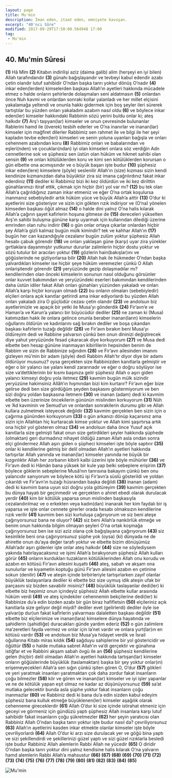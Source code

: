 ```yaml
---
layout: page
title: Mu'min
description: İman eden, itaat eden, emniyete kavuşan.
excerpt: "40'ncı Sûre"
modified: 2017-09-29T17:50:00.564948 17:00
tag: 
 - Mu'min
---
```


## 40. Mu'min Sûresi

**(1)** Hâ Mîm
**(2)** Kitabın indirilişi aziz (daima galib) alim (herşeyi en iyi bilen) Allah tarafındandır 
**(3)** günahı bağışlayandır ve tevbeyi kabul edendir azabı çetin olandır lutuf sahibidir O’ndan başka tanrı yoktur dönüş O’nadır
**(4)** inkar eden(lerden) kimselerden başkası Allah’ın ayetleri hakkında mücadele etmez o halde onların şehirlerde dolaşmaları seni aldatmasın
**(5)** onlardan önce Nuh kavmi ve onlardan sonraki kollar yalanladı ve her millet elçisini yakalamağa yeltendi ve onunla hakkı gidermek için boş şeyler ileri sürerek tartıştılar bu yüzden onları yakaladım azabım nasıl oldu
**(6)** ve böylece inkar eden(ler) kimseler hakkındaki Rabbinin sözü yerini buldu onlar ki; ateş halkıdır
**(7)** Arş’ı taşıyan(lar) kimseler ve onun çevresinde bulunanlar Rablerini hamd ile (överek) tesbih ederler ve O’na inanırlar ve inanan(lar) kimseler için mağfiret dilerler Rabbimiz sen rahmet ile ve bilgi ile her şeyi kapladın tevbe eden(leri) kimseleri ve senin yoluna uyanları bağışla ve onları cehennem azabından koru 
**(8)** Rabbimiz onları ve babalarından ve eşleri(nden) ve çocukları(ndan) iyi olan kimseleri onlara söz verdiğin Adn cennetlerine sok ve şüphesiz sen üstün olan hüküm ve hikmet sahibi olan sensin
**(9)** ve onları kötülüklerden koru ve kimi sen kötülüklerden korursan o gün elbette ona acımışsındır ve o büyük başarı işte budur 
**(10)** şüphesiz inkar eden(lere) kimselere (şöyle) seslenilir	Allah’ın (size) kızması sizin kendi kendinize kızmanızdan daha büyüktür zira siz imana çağrılırdınız fakat inkar ederdiniz
**(11)** dediler ki Rabbimiz bizi iki kez öldürdün ve iki kez dirilttin günahlarımızı itiraf ettik, çıkmak için hiçbir (bir) yol var mı?
**(12)** bu tek olan Allah’a çağrıldığınız zaman inkar etmeniz ve eğer O’na ortak koşulursa inanmanız sebebiyledir artık hüküm yüce ve büyük Allah’a aittir
**(13)** O’dur ki ayetlerini size gösteriyor ve sizin için gökten rızık indiriyor ve (O’na) yönelen kimseden başkası öğüt almaz
**(14)** o halde dini yalnız O’na halis kılarak Allah’a çağırın şayet kafirlerin hoşuna gitmese de
**(15)** dereceleri yükselten Arş’ın sahibi buluşma gününe karşı uyarmak için kullarından dilediği üzerine emrinden olan ruhu indirir
**(16)** o gün onlar ortaya çıkarlar onlardan hiçbir şey Allah’a gizli kalmaz bugün mülk kimindir? tek ve kahhar Allah’ın
**(17)** bugün her can kazandığıyle cezalanır bugün zulüm yoktur şüphesiz Allah hesabı çabuk görendir
**(18)** ve onları yaklaşan güne (karşı) uyar zira yürekler gırtlaklara dayanmıştır yutkunur dururlar zalimlerin hiçbir dostu yoktur ve sözü tutulur bir aracıları yoktur
**(19)** gözlerin hain(bakışlar)ını ve göğüslerinde ne gizliyorlarsa bilir
**(20)** Allah hak ile hükmeder O’ndan başka yalvardıkları kimseler ise hiçbir şeye hüküm veremezler çünkü O Allah onlarişitendir görendir
**(21)** yeryüzünde gezip dolaşmadılar mı? kendilerinden olan önceki kimselerin sonunun nasıl olduğunu görsünler onlar kuvvet bakımından ve yeryüzündeki eserleri bakımından kendilerinden daha üstün idiler fakat Allah onları günahları yüzünden yakaladı ve onları Allah’a karşı hiçbir koruyan olmadı
**(22)** bu onların olmaları (sebebiyledir) elçileri onlara açık kanıtlar getirirdi ama inkar ediyorlardı bu yüzden Allah onları yakaladı zira O güçlüdür cezası çetin olandır
**(23)** ve andolsun biz ayetlerimizle ve apaçık bir yetki ile Musa’yı gönderdik 
**(24)** Fir’avn’e ve Haman’a ve Karun’a yalancı bir büyücüdür dediler
**(25)** ne zaman ki (Musa) katımızdan hakk ile onlara gelince onunla beraber inanan(ların) kimselerin oğullarını öldürün ve kadınlarını sağ bırakın dediler ve boşa çıkandan başkası kafirlerin tuzağı değildir 
**(26)** ve Fir’avn bırakın beni Musa’yı öldüreyim dedi ve Rabbine yalvarsın çünkü ben onun dininizi değiştirecek diye yahut yeryüzünde fesad çıkaracak diye korkuyorum
**(27)** ve Musa dedi elbette ben hesap gününe inanmayan kibirlilerin hepsinden benim de Rabbim ve sizin de Rabbinize sığındım
**(28)** ve Fir’avn ailesinden imanını gizleyen mü’min bir adam (şöyle) dedi Rabbim Allah’tır diyor diye bir adamı öldürüyor musunuz? oysa gerçekten size Rabbinizden kanıtlarla gelmiştir ve eğer o bir yalancı ise yalanı kendi zararınadır ve eğer o doğru söylüyor ise size va’dettiklerinin bir kısmı başınıza gelir şüphesiz Allah o aşırı giden yalancı kimseyi doğru yola iletmez
**(29)** kavmim bugün mülk sizindir yeryüzüne hakimsiniz Allâh’ın hışmından bizi kim kurtarır? Fir’avn eğer bize gelirse dedi ben size gördüğüm şeyden başkasını göstermiyorum ve ben sizi doğru yoldan başkasına iletmem
**(30)** ve inanan (adam) dedi ki kavmim elbette ben üzerinize öncekilerin gününün mislinden korkuyorum
**(31)** Nûh ve ’Ad kavminin ve Semud’un ve onlardan sonrakilerin durumu gibi ve Allah kullara zulmetmek isteyecek değildir 
**(32)** kavmim gerçekten ben sizin için o çağırma gününden korkuyorum
**(33)** o gün arkanızı dönüp kaçarsınız ama sizin için Allahtan hiç kurtaracak kimse yoktur ve Allah kimi şaşırtırsa artık ona hiçbir yol gösteren olmaz
**(34)** ve andolsun daha önce Yusuf açık kanıtlarla size gelmişti fakat onun size getirdikleri şeyler hakkında şüphede (olmaktan) geri durmadınız nihayet öldüğü zaman Allah asla ondan sonra elçi göndermez  Allah aşırı giden o şüpheci kimseleri işte böyle saptırır
**(35)** onlar ki kendilerine gelmiş bir delil olmadan Allah’ın ayetleri hakkında tartışırlar Allah yanında ve inanan(lar) kimseler yanında ne büyük bir kızgınlıktır Allah her zorbanın kibirli kalbi üzerini işte böyle mühürler
**(36)** ve Fir’avn dedi ki Hâmân bana yüksek bir kule yap belki sebeplere erişirim
**(37)** böylece göklerin sebeplerine Musâ’nın tanrısına bakayım çünkü ben onu yalancıdır sanıyorum ve böylece kötü işi Fir’avn’a süslü gösterildi ve yoldan çıkarıldı ve Fir’avn’ın tuzağı hüsrandan başka değildi
**(38)** inanan (adam) dedi ki kavmim bana uyun sizi doğru yola götüreyim
**(39)** kavmim gerçekten bu dünya hayatı bir geçinmedir ve gerçekten o ahiret ebedi olarak durulacak yerdir
**(40)** kim bir kötülük yaparsa onun mislinden başkasıyla cezalandırılmaz ve o erkekten veya kadın(dan) inanarak her kim faydalı bir iş yaparsa ve işte onlar cennete girerler orada hesabı olmaksızın kendilerine rızık verilir
**(41)** kavmim ben sizi kurtuluşa çağırıyorum ve siz beni ateşe çağırıyorsunuz bana ne oluyor? 
**(42)** siz beni Allah’a nankörlük etmeğe ve benim onun hakkında bilgim olmayan şeyleri O’na ortak koşmağa çağırıyorsunuz ben ise sizi aziz olana çok bağışlayana çağırıyorum
**(43)** siz kesinlikle beni ona çağırıyorsunuz şüphe yok (oysa) (ki) dünyada ne de ahirette onun du’aya değer tarafı yoktur ve elbette bizim dönüşümüz Allah’adır aşırı gidenler işte onlar ateş halkıdır
**(44)** size ne söylediysem yakında hatırlayacaksınız ve işimi Allah’a bırakıyorum şüphesiz Allah kulları görür
**(45)** onların kurdukları tuzakların kötülüklerinden Allah onu korudu ve azabın en kötüsü Fir’avn ailesini kuşattı
**(46)** ateş, sabah ve akşam ona sunulurlar ve kıyametin koptuğu günü Fir’avn ailesini azabın en çetinine sokun (denilir)
**(47)** ve ateşin içinde birbirleriyle tartışırlarken zayıf olanlar büyüklük taslayanlara dediler ki elbette biz size uymuş idik ateşin ufak bir parçasını siz bizden savabilir misiniz?
**(48)** büyüklük taslayanlar dedi(ler) ki elbette biz hepimiz onun içindeyiz şüphesiz Allah elbette kullar arasında hüküm verdi
**(49)** ve ateş içindekiler cehennemin bekçilerine dedi(ler) ki Rabbinize du’a edin bizden azabı bir gün biraz hafifletsin 
**(50)** elçileriniz açık kanıtlarla size geliyor değil miydi? dediler evet (gelirlerdi) dediler öyle ise yalvar(ıp dur)un fakat kafirlerin yalvarması dalaletten başkası değildir
**(51)** elbette biz elçilerimize ve inanan(lara) kimselere dünya hayatında ve şahidlerin (şahidliğe) duracakları günde yardım ederiz 
**(52)** o gün zalimlere ma’zeretleri fayda vermez ve onlar için la’net vardır ve onlara yurt(lar)ın en kötüsü vardır
**(53)** ve andolsun biz Musa’ya hidayet verdik ve İsrail oğullarına Kitabı miras kıldık 
**(54)** sağduyu sahiplerine bir yol göstericidir ve öğüttür
**(55)** o halde mutlaka sabret Allah’ın va’di gerçektir ve günahına istiğfar et ve Rabbini akşam sabah övgü ile an 
**(56)** şüphesiz kendilerine gelen (hiçbir) delil olmadan Allah’ın ayetleri hakkında tartışan(lar) kimseler onların göğüslerinde büyüklük (taslamaktan) başka bir şey yoktur onlar(ın) erişemeyecekleri Allah’a sen sığın çünkü işiten gören O, O’dur 
**(57)** gökleri ve yeri yaratmak insanları yaratmaktan çok daha zordur fakat insanların çoğu bilmezler
**(58)** kör ve gören ve inanan(lar) kimseler ve iyi işler yapanlar ve ne de kötülük yapan eşit olmaz ne kadar az düşünüyorsunuz
**(59)** sa’at mutlaka gelecektir bunda asla şüphe yoktur fakat insanların çoğu inanmazlar
**(60)** ve Rabbiniz dedi ki bana du’a edin sizden kabul edeyim  şüphesiz bana kulluk etmeğe büyüklenen(ler) kimseler aşağılık olarak cehenneme gireceklerdir
**(61)** Allah O’dur ki size içinde istirahat etmeniz için geceyi ve görmeniz için gündüzü yaptı şüphesiz Allah insanlara karşı lutuf sahibidir fakat insanların çoğu şükretmezler
**(62)** her şeyin yaratıcısı olan Rabbiniz Allah O’ndan başka tanrı yoktur işte budur nasıl da? çevriliyorsunuz
**(63)** Allah’ın ayetlerini kasden inkar etmekte olanlar kimseler işte böyle çevriliyorlardı
**(64)** Allah O’dur ki arzı size durulacak yer ve göğü bina yaptı ve sizi şekillendirdi ve şekillerinizi güzel yaptı ve sizi güzel rızıklarla besledi işte budur Rabbiniz Allah alemlerin Rabbi Allah ne yücedir
**(65)** O diridir O’ndan başka tanrı yoktur dini yalnız kendisine halis kılarak O’na yalvarın hamd alemlerin Rabbi Allah’a mahsustur
**(66)** 
**(67)** 
**(68)** 
**(69)** 
**(70)** 
**(71)** 
**(72)** 
**(73)** 
**(74)** 
**(75)** 
**(76)** 
**(77)** 
**(78)** 
**(79)** 
**(80)** 
**(81)** 
**(82)** 
**(83)** 
**(84)** 
**(85)** 

![Mu'min]({{site.url}}/images/altkenar.png)
